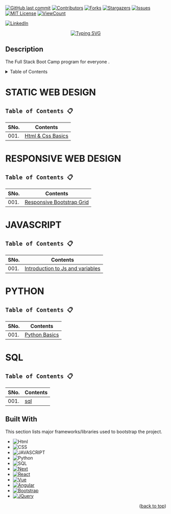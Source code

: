 <!-- PROJECT SHIELDS -->
<!--
*** I'm using markdown "reference style" links for readability.
*** Reference links are enclosed in brackets [ ] instead of parentheses ( ).
*** See the bottom of this document for the declaration of the reference variables
*** for contributors-url, forks-url, etc. This is an optional, concise syntax you may use.
*** https://www.markdownguide.org/basic-syntax/#reference-style-links
-->

[![GitHub last commit][commit-shield]][commit-url]
[![Contributors][contributors-shield]][contributors-url]
[![Forks][forks-shield]][forks-url]
[![Stargazers][stars-shield]][stars-url]
[![Issues][issues-shield]][issues-url]
[![MIT License][license-shield]][license-url]
[![ViewCount][view-shield]][view-url]

[![LinkedIn][linkedin-shield]][linkedin-url]

<p align="center"><a href="https://git.io/typing-svg"><img src="https://Python-Hacker-Rank-typing-svg.herokuapp.com?font=Fira+Code&weight=600&size=25&pause=1000&color=D0D3D4&background=000000&center=true&vCenter=true&width=435&lines=FULL+STACK+BOOT+CAMP" alt="Typing SVG" /></a>
</p>

## Description
The Full Stack Boot Camp program for everyone .

<!-- TABLE OF CONTENTS -->
<details>
  <summary>Table of Contents</summary>
  <ol>
    <li><a href="#Static-web-Design">Static-web-Design</a></li>
    <li><a href="#Responsive-web-design">Responsive-web-design</a></li>
    <li><a href="#Python">Python</a></li>
    <li><a href="#Javascript">Javascript</a></li>
  </ol>
</details>

# STATIC WEB DESIGN

## `Table of Contents 📋`
| **SNo.**  | **Contents**                              |
|-----------|-------------------------------------------|
| 001.        | [Html & Css Basics](https://github.com/gowthamdongari/Python-Hacker-Rank/blob/675fca5a52a5febb980cc790766cbee4ec634b2b/Static-web-design/1.html&css%20basics/Basics.html) |

# RESPONSIVE WEB DESIGN

## `Table of Contents 📋`
| **SNo.**  | **Contents**                              |
|-----------|-------------------------------------------|
| 001.        | [Responsive Bootstrap Grid](https://github.com/gowthamdongari/Python-Hacker-Rank/tree/master/Responsive-web-design/01.Resp-bootstrap-grid) |

# JAVASCRIPT

## `Table of Contents 📋`
| **SNo.**  | **Contents**                              |
|-----------|-------------------------------------------|
| 001.        | [Introduction to Js and variables](https://github.com/gowthamdongari/Python-Hacker-Rank/tree/master/JavaScript/01.%20Intro%20to%20JS%20%26%20variables) |

# PYTHON

## `Table of Contents 📋`
| **SNo.**  | **Contents**                              |
|-----------|-------------------------------------------|
| 001.        | [Python Basics](https://github.com/gowthamdongari/Python-Hacker-Rank/tree/master/Python) |

# SQL

## `Table of Contents 📋`
| **SNo.**  | **Contents**                              |
|-----------|-------------------------------------------|
| 001.        | [sql]() |


## Built With

This section lists  major frameworks/libraries used to bootstrap the project. 

* ![Html][Html]
* ![CSS]
* ![JAVASCRIPT]
* ![Python]
* ![SQL]
* [![Next][Next.js]][Next-url]
* [![React][React.js]][React-url]
* [![Vue][Vue.js]][Vue-url]
* [![Angular][Angular.io]][Angular-url]
* [![Bootstrap][Bootstrap.com]][Bootstrap-url]
* [![JQuery][JQuery.com]][JQuery-url]

<p align="right">(<a href="#readme-top">back to top</a>)</p>












<!-- MARKDOWN LINKS & IMAGES -->
<!-- https://www.markdownguide.org/basic-syntax/#reference-style-links -->
[contributors-shield]: https://img.shields.io/github/contributors/gowthamdongari/Python-Hacker-Rank.svg?style=for-the-badge
[contributors-url]: https://github.com/gowthamdongari/Python-Hacker-Rank/graphs/contributors
[forks-shield]: https://img.shields.io/github/forks/gowthamdongari/Python-Hacker-Rank.svg?style=for-the-badge
[forks-url]: https://github.com/gowthamdongari/Python-Hacker-Rank/network/members
[stars-shield]: https://img.shields.io/github/stars/gowthamdongari/Python-Hacker-Rank.svg?style=for-the-badge
[stars-url]: https://github.com/gowthamdongari/Python-Hacker-Rank/stargazers
[issues-shield]: https://img.shields.io/github/issues/gowthamdongari/Python-Hacker-Rank.svg?style=for-the-badge
[issues-url]: https://github.com/gowthamdongari/Python-Hacker-Rank/issues
[license-shield]: https://img.shields.io/github/license/gowthamdongari/Python-Hacker-Rank.svg?style=for-the-badge
[license-url]: https://github.com/gowthamdongari/Python-Hacker-Rank/blob/master/LICENSE.txt
[linkedin-shield]: https://img.shields.io/badge/-LinkedIn-black.svg?style=for-the-badge&logo=linkedin&colorB=555
[linkedin-url]: https://www.linkedin.com/in/gowthamdongari/
[commit-shield]: https://img.shields.io/github/last-commit/gowthamdongari/Python-Hacker-Rank.svg?style=for-the-badge
[commit-url]: https://img.shields.io/github/last-commit/gowthamdongari/Python-Hacker-Rank
[view-shield]: https://img.shields.io/github/watchers/gowthamdongari/Python-Hacker-Rank.svg?style=for-the-badge
[view-url]: https://views.whatilearened.today/views/github/gowthamdongari/Python-Hacker-Rank.svg?cache=remove


[product-screenshot]: images/screenshot.png
[Next.js]: https://img.shields.io/badge/next.js-000000?style=for-the-badge&logo=nextdotjs&logoColor=white
[Next-url]: https://nextjs.org/
[React.js]: https://img.shields.io/badge/React-20232A?style=for-the-badge&logo=react&logoColor=61DAFB
[React-url]: https://reactjs.org/
[Vue.js]: https://img.shields.io/badge/Vue.js-35495E?style=for-the-badge&logo=vuedotjs&logoColor=4FC08D
[Vue-url]: https://vuejs.org/
[Angular.io]: https://img.shields.io/badge/Angular-DD0031?style=for-the-badge&logo=angular&logoColor=white
[Angular-url]: https://angular.io/
[Svelte.dev]: https://img.shields.io/badge/Svelte-4A4A55?style=for-the-badge&logo=svelte&logoColor=FF3E00
[Svelte-url]: https://svelte.dev/
[Laravel.com]: https://img.shields.io/badge/Laravel-FF2D20?style=for-the-badge&logo=laravel&logoColor=white
[Laravel-url]: https://laravel.com
[Bootstrap.com]: https://img.shields.io/badge/Bootstrap-563D7C?style=for-the-badge&logo=bootstrap&logoColor=white
[Bootstrap-url]: https://getbootstrap.com
[JQuery.com]: https://img.shields.io/badge/jQuery-0769AD?style=for-the-badge&logo=jquery&logoColor=white
[JQuery-url]: https://jquery.com 
[Html]: https://img.shields.io/badge/-HTML-orange?style=for-the-badge&logo=HTML&logoColor=white
[SQL]: https://img.shields.io/badge/-SQL-blue?style=for-the-badge&logo=sqL&logoColor=white
[CSS]: https://img.shields.io/badge/-CSS-lightgrey?style=for-the-badge&logo=CSS3_logo_and_wordmark.svg
[JAVASCRIPT]: https://img.shields.io/badge/-JAVASCRIPT-black?style=for-the-badge&logo=sqL&logoColor=white
[Python]: https://img.shields.io/badge/-Python-yellow?style=for-the-badge&logo=sqL&logoColor=white